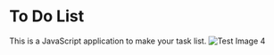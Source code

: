 # To Do List
This is a JavaScript application to make your task list.
![Test Image 4](https://github.com/hasibkyau/To-Do-List/blob/main/image.png)
